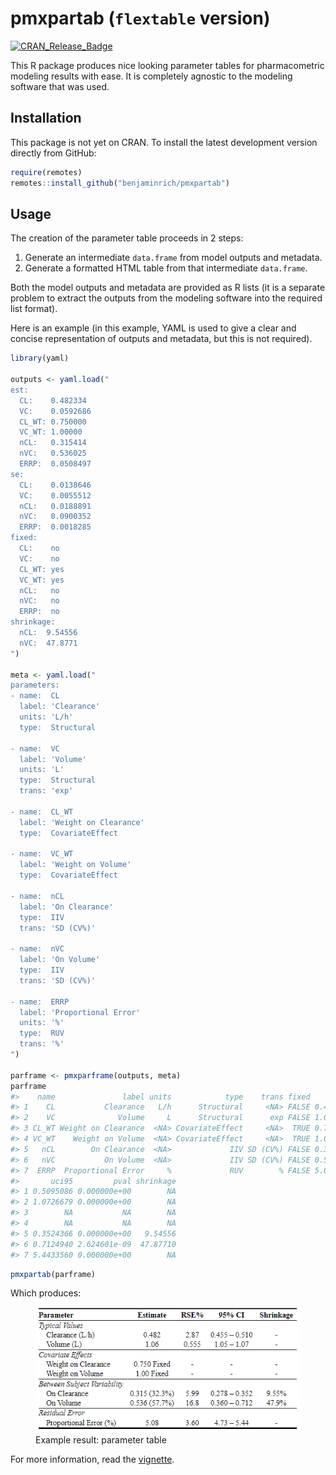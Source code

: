 
<!-- README.md is generated from README.Rmd. Please edit that file -->

# pmxpartab (`flextable` version)

<!-- badges: start -->
<!-- [![experimental](https://badges.github.io/stability-badges/dist/experimental.svg)](http://github.com/badges/stability-badges) -->
<!-- [![R-CMD-check](https://github.com/benjaminrich/pmxpartab/workflows/R-CMD-check/badge.svg)](https://github.com/benjaminrich/pmxpartab/actions) -->

[![CRAN_Release_Badge](https://www.r-pkg.org/badges/version-ago/pmxpartab)](https://CRAN.R-project.org/package=pmxpartab)
<!-- [![CRAN\_Download\_Badge](https://cranlogs.r-pkg.org/badges/pmxpartab)](https://CRAN.R-project.org/package=pmxpartab) -->

<!-- badges: end -->

This R package produces nice looking parameter tables for pharmacometric
modeling results with ease. It is completely agnostic to the modeling
software that was used.

## Installation

This package is not yet on CRAN. To install the latest development
version directly from GitHub:

``` r
require(remotes)
remotes::install_github("benjaminrich/pmxpartab")
```

## Usage

The creation of the parameter table proceeds in 2 steps:

1.  Generate an intermediate `data.frame` from model outputs and
    metadata.
2.  Generate a formatted HTML table from that intermediate `data.frame`.

Both the model outputs and metadata are provided as R lists (it is a
separate problem to extract the outputs from the modeling software into
the required list format).

Here is an example (in this example, YAML is used to give a clear and
concise representation of outputs and metadata, but this is not
required).

``` r
library(yaml)

outputs <- yaml.load("
est:
  CL:    0.482334
  VC:    0.0592686
  CL_WT: 0.750000
  VC_WT: 1.00000
  nCL:   0.315414
  nVC:   0.536025
  ERRP:  0.0508497
se:
  CL:    0.0138646
  VC:    0.0055512
  nCL:   0.0188891
  nVC:   0.0900352
  ERRP:  0.0018285
fixed:
  CL:    no
  VC:    no
  CL_WT: yes
  VC_WT: yes
  nCL:   no
  nVC:   no
  ERRP:  no
shrinkage:
  nCL:  9.54556
  nVC:  47.8771
")

meta <- yaml.load("
parameters:
- name:  CL
  label: 'Clearance'
  units: 'L/h'
  type:  Structural

- name:  VC
  label: 'Volume'
  units: 'L'
  type:  Structural
  trans: 'exp'
  
- name:  CL_WT
  label: 'Weight on Clearance'
  type:  CovariateEffect

- name:  VC_WT
  label: 'Weight on Volume'
  type:  CovariateEffect
  
- name:  nCL
  label: 'On Clearance'
  type:  IIV
  trans: 'SD (CV%)'
  
- name:  nVC
  label: 'On Volume'
  type:  IIV
  trans: 'SD (CV%)'
  
- name:  ERRP
  label: 'Proportional Error'
  units: '%'
  type:  RUV
  trans: '%'
")

parframe <- pmxparframe(outputs, meta)
parframe
#>    name               label units            type    trans fixed      est          se       rse     lci95
#> 1    CL           Clearance   L/h      Structural     <NA> FALSE 0.482334 0.013864600  2.874481 0.4551594
#> 2    VC              Volume     L      Structural      exp FALSE 1.061060 0.005890157  0.555120 1.0495781
#> 3 CL_WT Weight on Clearance  <NA> CovariateEffect     <NA>  TRUE 0.750000          NA        NA        NA
#> 4 VC_WT    Weight on Volume  <NA> CovariateEffect     <NA>  TRUE 1.000000          NA        NA        NA
#> 5   nCL        On Clearance  <NA>             IIV SD (CV%) FALSE 0.315414 0.018889100  5.988669 0.2783914
#> 6   nVC           On Volume  <NA>             IIV SD (CV%) FALSE 0.536025 0.090035200 16.796829 0.3595560
#> 7  ERRP  Proportional Error     %             RUV        % FALSE 5.084970 0.182850000  3.595891 4.7265840
#>       uci95         pval shrinkage
#> 1 0.5095086 0.000000e+00        NA
#> 2 1.0726679 0.000000e+00        NA
#> 3        NA           NA        NA
#> 4        NA           NA        NA
#> 5 0.3524366 0.000000e+00   9.54556
#> 6 0.7124940 2.624601e-09  47.87710
#> 7 5.4433560 0.000000e+00        NA
```

``` r
pmxpartab(parframe)
```

Which produces:

<figure>
<img src="tools/readme/pmxpartab-example-output.png"
alt="Example result: parameter table" />
<figcaption aria-hidden="true">Example result: parameter
table</figcaption>
</figure>

For more information, read the
[vignette](https://benjaminrich.github.io/pmxpartab/vignettes/pmxpartab-vignette.html).
